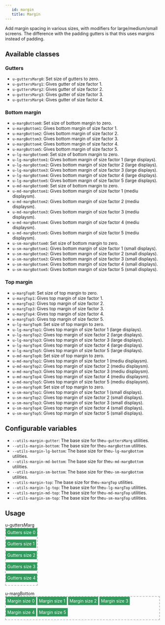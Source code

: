 ```yaml
---
   id: margin
   title: Margin
---
```


<a class="sourceView-page" href="https://github.com/aptuitiv/cacao/blob/master/src/css/utils/margin/"></a>

Add margin spacing in various sizes, with modifiers for large/medium/small screens. The 
difference with the padding gutters is that this uses margins instead of padding.


## Available classes

### Gutters
<a class="sourceView-section" href="https://github.com/aptuitiv/cacao/blob/master/src/css/utils/margin/gutters.css"></a>
* `u-guttersMarg0`: Set size of gutters to zero.
* `u-guttersMarg1`: Gives gutter of size factor 1.
* `u-guttersMarg2`: Gives gutter of size factor 2.
* `u-guttersMarg3`: Gives gutter of size factor 3.
* `u-guttersMarg4`: Gives gutter of size factor 4.

### Bottom margin
<a class="sourceView-section" href="https://github.com/aptuitiv/cacao/blob/master/src/css/utils/margin/marg-bottom.css"></a>
* `u-margBottom0`: Set size of bottom margin to zero.
* `u-margBottom1`: Gives bottom margin of size factor 1.
* `u-margBottom2`: Gives bottom margin of size factor 2.
* `u-margBottom3`: Gives bottom margin of size factor 3.
* `u-margBottom4`: Gives bottom margin of size factor 4.
* `u-margBottom5`: Gives bottom margin of size factor 5.
* `u-lg-margBottom0`: Set size of bottom margin to zero.
* `u-lg-margBottom1`: Gives bottom margin of size factor 1 (large displays).
* `u-lg-margBottom2`: Gives bottom margin of size factor 2 (large displays).
* `u-lg-margBottom3`: Gives bottom margin of size factor 3 (large displays).
* `u-lg-margBottom4`: Gives bottom margin of size factor 4 (large displays).
* `u-lg-margBottom5`: Gives bottom margin of size factor 5 (large displays).
* `u-md-margBottom0`: Set size of bottom margin to zero.
* `u-md-margBottom1`: Gives bottom margin of size factor 1 (mediu displaysm).
* `u-md-margBottom2`: Gives bottom margin of size factor 2 (mediu displaysm).
* `u-md-margBottom3`: Gives bottom margin of size factor 3 (mediu displaysm).
* `u-md-margBottom4`: Gives bottom margin of size factor 4 (mediu displaysm).
* `u-md-margBottom5`: Gives bottom margin of size factor 5 (mediu displaysm).
* `u-sm-margBottom0`: Set size of bottom margin to zero.
* `u-sm-margBottom1`: Gives bottom margin of size factor 1 (small displays).
* `u-sm-margBottom2`: Gives bottom margin of size factor 2 (small displays).
* `u-sm-margBottom3`: Gives bottom margin of size factor 3 (small displays).
* `u-sm-margBottom4`: Gives bottom margin of size factor 4 (small displays).
* `u-sm-margBottom5`: Gives bottom margin of size factor 5 (small displays).

### Top margin
<a class="sourceView-section" href="https://github.com/aptuitiv/cacao/blob/master/src/css/utils/margin/marg-top.css"></a>
* `u-margTop0`: Set size of top margin to zero.
* `u-margTop1`: Gives top margin of size factor 1.
* `u-margTop2`: Gives top margin of size factor 2.
* `u-margTop3`: Gives top margin of size factor 3.
* `u-margTop4`: Gives top margin of size factor 4.
* `u-margTop5`: Gives top margin of size factor 5.
* `u-lg-margTop0`: Set size of top margin to zero.
* `u-lg-margTop1`: Gives top margin of size factor 1 (large displays).
* `u-lg-margTop2`: Gives top margin of size factor 2 (large displays).
* `u-lg-margTop3`: Gives top margin of size factor 3 (large displays).
* `u-lg-margTop4`: Gives top margin of size factor 4 (large displays).
* `u-lg-margTop5`: Gives top margin of size factor 5 (large displays).
* `u-md-margTop0`: Set size of top margin to zero.
* `u-md-margTop1`: Gives top margin of size factor 1 (mediu displaysm).
* `u-md-margTop2`: Gives top margin of size factor 2 (mediu displaysm).
* `u-md-margTop3`: Gives top margin of size factor 3 (mediu displaysm).
* `u-md-margTop4`: Gives top margin of size factor 4 (mediu displaysm).
* `u-md-margTop5`: Gives top margin of size factor 5 (mediu displaysm).
* `u-sm-margTop0`: Set size of top margin to zero.
* `u-sm-margTop1`: Gives top margin of size factor 1 (small displays).
* `u-sm-margTop2`: Gives top margin of size factor 2 (small displays).
* `u-sm-margTop3`: Gives top margin of size factor 3 (small displays).
* `u-sm-margTop4`: Gives top margin of size factor 4 (small displays).
* `u-sm-margTop5`: Gives top margin of size factor 5 (small displays).

## Configurable variables
* `--utils-margin-gutter`: The base size for the`u-guttersMarg` utilities.
* `--utils-margin-bottom`: The base size for the`u-margBottom` utilities.
* `--utils-margin-lg-bottom`: The base size for the`u-lg-margBottom` utilities.
* `--utils-margin-md-bottom`: The base size for the`u-md-margBottom` utilities.
* `--utils-margin-sm-bottom`: The base size for the`u-sm-margBottom` utilities.
* `--utils-margin-top`: The base size for the`u-margTop` utilities.
* `--utils-margin-lg-top`: The base size for the`u-lg-margTop` utilities.
* `--utils-margin-md-top`: The base size for the`u-md-margTop` utilities.
* `--utils-margin-sm-top`: The base size for the`u-sm-margTop` utilities.

## Usage

<style>
.example-parent{
    border: 2px #bbb dashed;
    display: inline-block;
}
.example-parent > span{
    background-color: #329A5C;
    color: #FFF;
    display: inline-block;
    margin-bottom: 10px;
    padding: 5px;
    vertical-align: bottom;
}
</style>

<div class="code-sample code-sample--padded">
    u-guttersMarg
    <br>   
    <div class="example-parent">
        <span class="u-guttersMarg0"> Gutters size 0 </span>
        <br>
        <span class="u-guttersMarg1"> Gutters size 1 </span>
        <br>
        <span class="u-guttersMarg2"> Gutters size 2 </span>
        <br>
        <span class="u-guttersMarg3"> Gutters size 3 </span>
        <br>
        <span class="u-guttersMarg4"> Gutters size 4 </span>
    </div>
    <br>
    <br>
    u-margBottom
    <br>
    <div class="example-parent">
        <span class="u-margBottom0">Margin size 0 </span>
        <span class="u-margBottom1">Margin size 1 </span>
        <span class="u-margBottom2">Margin size 2 </span>
        <span class="u-margBottom3">Margin size 3 </span>
        <span class="u-margBottom4">Margin size 4 </span>
        <span class="u-margBottom5">Margin size 5 </span>
    </div>
</div>
